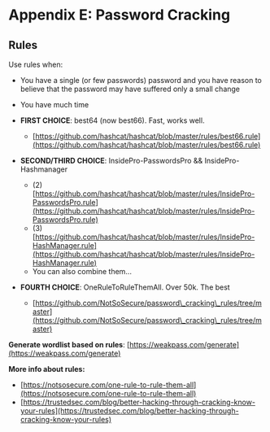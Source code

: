 # Appendix E: Password Cracking

## Rules

Use rules when:&#x20;

* You have a single (or few passwords) password and you have reason to believe that the password may have suffered only a small change&#x20;
* You have much time



* **FIRST CHOICE**:  best64 (now best66).  Fast, works well.
  * [https://github.com/hashcat/hashcat/blob/master/rules/best66.rule](https://github.com/hashcat/hashcat/blob/master/rules/best66.rule)
* **SECOND/THIRD CHOICE**: InsidePro-PasswordsPro && InsidePro-Hashmanager
  * (2) [https://github.com/hashcat/hashcat/blob/master/rules/InsidePro-PasswordsPro.rule](https://github.com/hashcat/hashcat/blob/master/rules/InsidePro-PasswordsPro.rule)
  * (3) [https://github.com/hashcat/hashcat/blob/master/rules/InsidePro-HashManager.rule](https://github.com/hashcat/hashcat/blob/master/rules/InsidePro-HashManager.rule)
  * You can also combine them...
* **FOURTH CHOICE**: OneRuleToRuleThemAll. Over 50k. The best
  * [https://github.com/NotSoSecure/password\_cracking\_rules/tree/master](https://github.com/NotSoSecure/password\_cracking\_rules/tree/master)



**Generate wordlist based on rules**: [https://weakpass.com/generate](https://weakpass.com/generate)

**More info about rules:**

* [https://notsosecure.com/one-rule-to-rule-them-all](https://notsosecure.com/one-rule-to-rule-them-all)
* [https://trustedsec.com/blog/better-hacking-through-cracking-know-your-rules](https://trustedsec.com/blog/better-hacking-through-cracking-know-your-rules)

